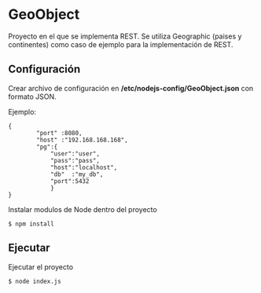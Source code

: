 # GeoObject
Proyecto en el que se implementa REST. 
Se utiliza Geographic (paises y continentes) como caso de ejemplo para la implementación de REST.

## Configuración
Crear archivo de configuración en **/etc/nodejs-config/GeoObject.json** con formato JSON.

Ejemplo:
```
{
		"port" :8080,
		"host" :"192.168.168.168", 
		"pg":{
			"user":"user",
			"pass":"pass",
			"host":"localhost",
			"db"  :"my_db",
			"port":5432
			}
}
```

Instalar modulos de Node dentro del proyecto

`$ npm install`

## Ejecutar
Ejecutar el proyecto

`$ node index.js`
